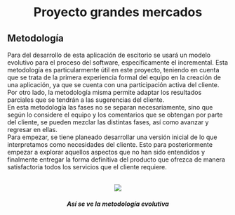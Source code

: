 <div align="center">
  <h1>Proyecto grandes mercados</h1>
</div>

<h2>Metodología</h2>
<p>Para del desarrollo de esta aplicación de escitorio se usará un modelo evolutivo para el proceso del software, específicamente el incremental. Esta metodología es particularmente útil en este proyecto, teniendo en cuenta que se trata de la primera experiencia formal del equipo en la creación de una aplicación, ya que se cuenta con una participación activa del cliente. Por otro lado, la metodología misma permite adaptar los resultados parciales que se tendrán a las sugerencias del cliente. 
  <br> En esta metodología las fases no se separan necesariamente, sino que según lo considere el equipo y los comentarios que se obtengan por parte del cliente, se pueden mezclar las distintas fases, así como avanzar y regresar en ellas. 
  <br> Para empezar, se tiene planeado desarrollar una versión inicial de lo que interpretamos como necesidades del cliente. Esto para posteriormente empezar a explorar aquellos aspectos que no han sido entendidos y finalmente entregar la forma definitiva del producto que ofrezca de manera satisfactoria todos los servicios que el cliente requiere.</p>
  
<br>
<div align="center"> 
  <img src=http://ingsoftware.weebly.com/uploads/2/3/8/2/23822483/6836777_orig.jpg>
  <h5>Así se ve la metodología evolutiva</h5>
</div>
<br>

